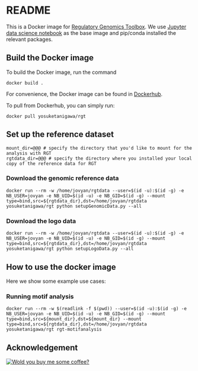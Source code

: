 # README

This is a Docker image for [Regulatory Genomics Toolbox](https://www.regulatory-genomics.org/).
We use [Jupyter data science notebook](https://hub.docker.com/r/jupyter/datascience-notebook/dockerfile) as the base image and pip/conda installed the relevant packages.

## Build the Docker image
To build the Docker image, run the command

```
docker build .
```

For convenience, the Docker image can be found in [Dockerhub](https://hub.docker.com/r/yosuketanigawa/rgt).

To pull from Dockerhub, you can simply run:

```
docker pull yosuketanigawa/rgt
```

## Set up the reference dataset

```
mount_dir=@@@ # specify the directory that you'd like to mount for the analysis with RGT
rgtdata_dir=@@@ # specify the directory where you installed your local copy of the reference data for RGT
```

### Download the genomic reference data

```
docker run --rm -w /home/jovyan/rgtdata --user=$(id -u):$(id -g) -e NB_USER=jovyan -e NB_UID=$(id -u) -e NB_GID=$(id -g) --mount type=bind,src=${rgtdata_dir},dst=/home/jovyan/rgtdata yosuketanigawa/rgt python setupGenomicData.py --all
```

### Download the logo data

```
docker run --rm -w /home/jovyan/rgtdata --user=$(id -u):$(id -g) -e NB_USER=jovyan -e NB_UID=$(id -u) -e NB_GID=$(id -g) --mount type=bind,src=${rgtdata_dir},dst=/home/jovyan/rgtdata yosuketanigawa/rgt python setupLogoData.py --all
```

## How to use the docker image

Here we show some example use cases:

### Running motif analysis

```
docker run --rm -w $(readlink -f $(pwd)) --user=$(id -u):$(id -g) -e NB_USER=jovyan -e NB_UID=$(id -u) -e NB_GID=$(id -g) --mount type=bind,src=${mount_dir},dst=${mount_dir} --mount type=bind,src=${rgtdata_dir},dst=/home/jovyan/rgtdata yosuketanigawa/rgt rgt-motifanalysis
```

## Acknowledgement

[![Wold you buy me some coffee?](https://www.buymeacoffee.com/assets/img/custom_images/orange_img.png)](https://www.buymeacoffee.com/yosuketanigawa)
